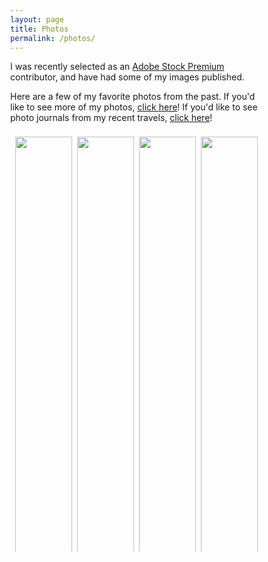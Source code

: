 ```yaml
---
layout: page
title: Photos
permalink: /photos/
---
```


<style>
* {
  box-sizing: border-box;
}

body {
  margin: 0;
}

.header {
  text-align: center;
  padding: 32px;
}

.row {
  display: -ms-flexbox; /* IE10 */
  display: flex;
  -ms-flex-wrap: wrap; /* IE10 */
  flex-wrap: wrap;
  padding: 0 4px;
}

/* Create four equal columns that sits next to each other */
.column {
  -ms-flex: 25%; /* IE10 */
  flex: 25%;
  max-width: 25%;
  padding: 0 4px;
}

.column img {
  margin-top: 8px;
  vertical-align: middle;
  width: 100%;
}

/* Responsive layout - makes a two column-layout instead of four columns */
@media screen and (max-width: 800px) {
  .column {
    -ms-flex: 50%;
    flex: 50%;
    max-width: 50%;
  }
}

/* Responsive layout - makes the two columns stack on top of each other instead of next to each other */
@media screen and (max-width: 600px) {
  .column {
    -ms-flex: 100%;
    flex: 100%;
    max-width: 100%;
  }
}
</style>

I was recently selected as an <a href="https://stock.adobe.com/contributor/209048490/Arvind%20Krishnakumar">Adobe Stock Premium</a> contributor, and have had some of my images published.

Here are a few of my favorite photos from the past. If you'd like to see more of my photos, <a href="https://vsco.co/arvsome/images/1">click here</a>! If you'd like to see photo journals from my recent travels, <a href="https://vsco.co/arvsome/journal/p/1">click here</a>!

<div class="row"> 
  <div class="column">
    <img src="../assets/images/IMG_0002.jpg" style="width:100%">
    <img src="../assets/images/IMG_0003.jpg" style="width:100%">
    <img src="../assets/images/IMG_0004.jpg" style="width:100%">
    <img src="../assets/images/IMG_0005.jpg" style="width:100%">
    <img src="../assets/images/IMG_0006.jpg" style="width:100%">
    <img src="../assets/images/IMG_0030.jpg" style="width:100%">
    <img src="../assets/images/IMG_0033.jpg" style="width:100%">
    <img src="../assets/images/IMG_0035.jpg" style="width:100%">
    <img src="../assets/images/IMG_0057.jpg" style="width:100%">
    <img src="../assets/images/IMG_0058.jpg" style="width:100%">
    <img src="../assets/images/IMG_0059.jpg" style="width:100%">
    <img src="../assets/images/IMG_0060.jpg" style="width:100%">
    <img src="../assets/images/IMG_0063.jpg" style="width:100%">
    <img src="../assets/images/IMG_0085.jpg" style="width:100%">
    <img src="../assets/images/IMG_0086.jpg" style="width:100%">
    <img src="../assets/images/IMG_0087.jpg" style="width:100%">
    <img src="../assets/images/IMG_0088.jpg" style="width:100%">
    <img src="../assets/images/IMG_0089.jpg" style="width:100%">
    <img src="../assets/images/IMG_0091.jpg" style="width:100%">
    <img src="../assets/images/IMG_0113.jpg" style="width:100%">
    <img src="../assets/images/IMG_0114.jpg" style="width:100%">
    <img src="../assets/images/IMG_0116.jpg" style="width:100%">
  </div>
  <div class="column">
    <img src="../assets/images/IMG_0009.jpg" style="width:100%">
    <img src="../assets/images/IMG_0011.jpg" style="width:100%">
    <img src="../assets/images/IMG_0012.jpg" style="width:100%">
    <img src="../assets/images/IMG_0013.jpg" style="width:100%">
    <img src="../assets/images/IMG_0037.jpg" style="width:100%">
    <img src="../assets/images/IMG_0038.jpg" style="width:100%">
    <img src="../assets/images/IMG_0042.jpg" style="width:100%">
    <img src="../assets/images/IMG_0064.jpg" style="width:100%">
    <img src="../assets/images/IMG_0065.jpg" style="width:100%">
    <img src="../assets/images/IMG_0067.jpg" style="width:100%">
    <img src="../assets/images/IMG_0069.jpg" style="width:100%">
    <img src="../assets/images/IMG_0070.jpg" style="width:100%">
    <img src="../assets/images/IMG_0142.jpg" style="width:100%">
    <img src="../assets/images/IMG_0093.jpg" style="width:100%">
    <img src="../assets/images/IMG_0094.jpg" style="width:100%">
    <img src="../assets/images/IMG_0097.jpg" style="width:100%">
    <img src="../assets/images/IMG_0098.jpg" style="width:100%">
    <img src="../assets/images/IMG_0121.jpg" style="width:100%">
    <img src="../assets/images/IMG_0122.jpg" style="width:100%">
    <img src="../assets/images/IMG_0147.jpg" style="width:100%">
    <img src="../assets/images/IMG_0124.jpg" style="width:100%">
    <img src="../assets/images/IMG_0125.jpg" style="width:100%">
  </div>
  <div class="column">
    <img src="../assets/images/IMG_0018.jpg" style="width:100%">
    <img src="../assets/images/IMG_0021.jpg" style="width:100%">
    <img src="../assets/images/IMG_0044.jpg" style="width:100%">
    <img src="../assets/images/IMG_0045.jpg" style="width:100%">
    <img src="../assets/images/IMG_0047.jpg" style="width:100%">
    <img src="../assets/images/IMG_0048.jpg" style="width:100%">
    <img src="../assets/images/IMG_0071.jpg" style="width:100%">
    <img src="../assets/images/IMG_0141.jpg" style="width:100%">
    <img src="../assets/images/IMG_0074.jpg" style="width:100%">
    <img src="../assets/images/IMG_0076.jpg" style="width:100%">
    <img src="../assets/images/IMG_0077.jpg" style="width:100%">
    <img src="../assets/images/IMG_0099.jpg" style="width:100%">
    <img src="../assets/images/IMG_0143.jpg" style="width:100%">
    <img src="../assets/images/IMG_0145.jpg" style="width:100%">
    <img src="../assets/images/IMG_0105.jpg" style="width:100%">
    <img src="../assets/images/IMG_0127.jpg" style="width:100%">
    <img src="../assets/images/IMG_0149.jpg" style="width:100%">
    <img src="../assets/images/IMG_0129.jpg" style="width:100%">
    <img src="../assets/images/IMG_0131.jpg" style="width:100%">
    <img src="../assets/images/IMG_0132.jpg" style="width:100%">
    <img src="../assets/images/IMG_0133.jpg" style="width:100%">
    <img src="../assets/images/IMG_0148.jpg" style="width:100%">
    <img src="../assets/images/IMG_0119.jpg" style="width:100%">
    <img src="../assets/images/IMG_0118.jpg" style="width:100%">
  </div>
  <div class="column">
    <img src="../assets/images/IMG_0023.jpg" style="width:100%">
    <img src="../assets/images/IMG_0026.jpg" style="width:100%">
    <img src="../assets/images/IMG_0050.jpg" style="width:100%">
    <img src="../assets/images/IMG_0051.jpg" style="width:100%">
    <img src="../assets/images/IMG_0053.jpg" style="width:100%">
    <img src="../assets/images/IMG_0054.jpg" style="width:100%">
    <img src="../assets/images/IMG_0055.jpg" style="width:100%">
    <img src="../assets/images/IMG_0056.jpg" style="width:100%">
    <img src="../assets/images/IMG_0078.jpg" style="width:100%">
    <img src="../assets/images/IMG_0079.jpg" style="width:100%">
    <img src="../assets/images/IMG_0080.jpg" style="width:100%">
    <img src="../assets/images/IMG_0082.jpg" style="width:100%">
    <img src="../assets/images/IMG_0083.jpg" style="width:100%">
    <img src="../assets/images/IMG_0084.jpg" style="width:100%">
    <img src="../assets/images/IMG_0107.jpg" style="width:100%">
    <img src="../assets/images/IMG_0109.jpg" style="width:100%">
    <img src="../assets/images/IMG_0111.jpg" style="width:100%">
    <img src="../assets/images/IMG_0112.jpg" style="width:100%">
    <img src="../assets/images/IMG_0134.jpg" style="width:100%">
    <img src="../assets/images/IMG_0135.jpg" style="width:100%">
    <img src="../assets/images/IMG_0136.jpg" style="width:100%">
    <img src="../assets/images/IMG_0139.jpg" style="width:100%">
  </div>
</div>